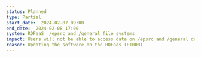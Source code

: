 ```yaml
---
status: Planned
type: Partial
start_date:  2024-02-07 09:00
end_date:  2024-02-08 17:00
system: RDFaaS  /epsrc and /general file systems 
impact: Users will not be able to access data on /epsrc and /general during this maintenance
reason: Updating the software on the RDFaas (E1000) 
---
```

